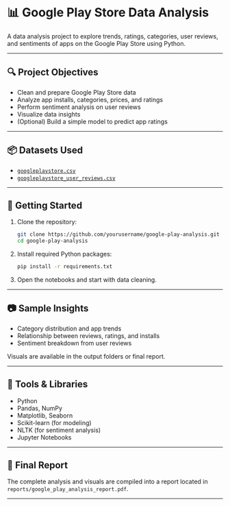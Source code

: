 
# 📊 Google Play Store Data Analysis

A data analysis project to explore trends, ratings, categories, user reviews, and sentiments of apps on the Google Play Store using Python.

---

## 🔍 Project Objectives

- Clean and prepare Google Play Store data
- Analyze app installs, categories, prices, and ratings
- Perform sentiment analysis on user reviews
- Visualize data insights
- (Optional) Build a simple model to predict app ratings

---

## 📦 Datasets Used

- [`googleplaystore.csv`](https://www.kaggle.com/datasets/lava18/google-play-store-apps)
- [`googleplaystore_user_reviews.csv`](https://www.kaggle.com/datasets/lava18/google-play-store-apps)

---

## 🚀 Getting Started

1. Clone the repository:

   ```bash
   git clone https://github.com/yourusername/google-play-analysis.git
   cd google-play-analysis
   ```

2. Install required Python packages:

   ```bash
   pip install -r requirements.txt
   ```

3. Open the notebooks and start with data cleaning.

---

## 📷 Sample Insights

- Category distribution and app trends
- Relationship between reviews, ratings, and installs
- Sentiment breakdown from user reviews

Visuals are available in the output folders or final report.

---

## 🧰 Tools & Libraries

- Python
- Pandas, NumPy
- Matplotlib, Seaborn
- Scikit-learn (for modeling)
- NLTK (for sentiment analysis)
- Jupyter Notebooks

---

## 📄 Final Report

The complete analysis and visuals are compiled into a report located in `reports/google_play_analysis_report.pdf`.

---

